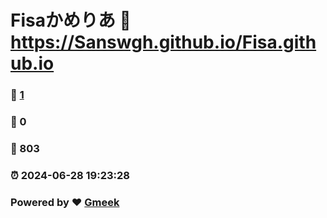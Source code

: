 # Fisaかめりあ :link: https://Sanswgh.github.io/Fisa.github.io 
### :page_facing_up: [1](https://Sanswgh.github.io/Fisa.github.io/tag.html) 
### :speech_balloon: 0 
### :hibiscus: 803 
### :alarm_clock: 2024-06-28 19:23:28 
### Powered by :heart: [Gmeek](https://github.com/Meekdai/Gmeek)
